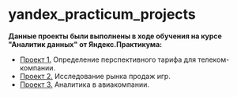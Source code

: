 # yandex_practicum_projects
**Данные проекты были выполнены в ходе обучения на курсе "Аналитик данных" от Яндекс.Практикума:**
- [Проект 1.](https://github.com/viktorkimm/yandex_practicum_projects/blob/main/project_1_tariff_research.ipynb) Определение перспективного тарифа для телеком-компании.
- [Проект 2.](https://github.com/viktorkimm/yandex_practicum_projects/blob/main/project_2_game_market_research.ipynb) Исследование рынка продаж игр.
- [Проект 3.](https://github.com/viktorkimm/yandex_practicum_projects/blob/main/project_3_analytics_in_airline.ipynb) Аналитика в авиакомпании.
